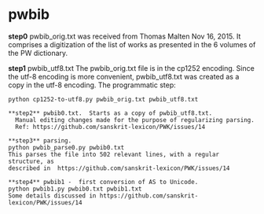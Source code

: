 
# pwbib

**step0** pwbib_orig.txt was received from Thomas Malten Nov 16, 2015.  It comprises a
digitization of the list of works as presented in the 6 volumes of the
PW dictionary.

**step1** pwbib_utf8.txt The pwbib_orig.txt file is in the cp1252 encoding.   Since the utf-8 encoding is more convenient, pwbib_utf8.txt was created as a copy in the utf-8 encoding.  The programmatic step:
```
python cp1252-to-utf8.py pwbib_orig.txt pwbib_utf8.txt

**step2** pwbib0.txt.  Starts as a copy of pwbib_utf8.txt.
  Manual editing changes made for the purpose of regularizing parsing.
  Ref: https://github.com/sanskrit-lexicon/PWK/issues/14

**step3** parsing.  
python pwbib_parse0.py pwbib0.txt
This parses the file into 502 relevant lines, with a regular structure, as
described in  https://github.com/sanskrit-lexicon/PWK/issues/14

**step4** pwbib1 -  first conversion of AS to Unicode.
python pwbib1.py pwbib0.txt pwbib1.txt
Some details discussed in https://github.com/sanskrit-lexicon/PWK/issues/14
